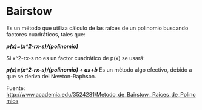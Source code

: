 

# Bairstow

Es un método que utiliza cálculo de las raíces de un polinomio buscando factores cuadráticos, tales que:

***p(x)=(x^2-rx-s)/(polinomio)***

Si x^2-rx-s no es un factor cuadrático de p(x) se usará:

***p(x)=(x^2-rx-s)/(polinomio) + ax+b***
Es un método algo efectivo, debido a que se deriva del Newton-Raphson. 

Fuente: http://www.academia.edu/3524281/Metodo_de_Bairstow._Raices_de_Polinomios


<!--stackedit_data:
eyJoaXN0b3J5IjpbNjE5MTg4MTE2LDIwNTY2MjUyODksMjQ5Nz
QwMTU5LDQzMTc0NDk4Nl19
-->